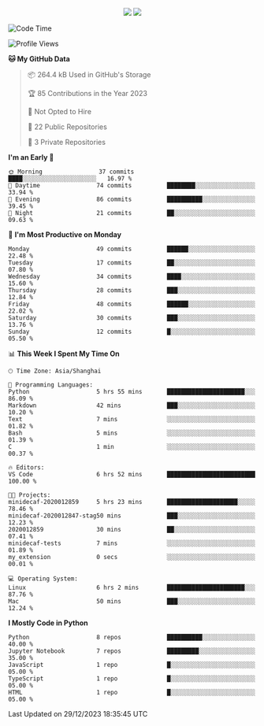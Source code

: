 <p align="center">
    <img src = "https://github-readme-stats.vercel.app/api?username=Zheng-Yi-git&show_icons=true&theme=yeblu&hide_border=true&count_private=true">
    <img src = "https://github-readme-stats.vercel.app/api/top-langs/?username=Zheng-Yi-git&hide=html,css&theme=yeblu&layout=compact&hide_border=true&count_private=true&langs_count=8">
</p>

<!--START_SECTION:waka-->
![Code Time](http://img.shields.io/badge/Code%20Time-820%20hrs%2010%20mins-blue)

![Profile Views](http://img.shields.io/badge/Profile%20Views-0-blue)

**🐱 My GitHub Data** 

> 📦 264.4 kB Used in GitHub's Storage 
 > 
> 🏆 85 Contributions in the Year 2023
 > 
> 🚫 Not Opted to Hire
 > 
> 📜 22 Public Repositories 
 > 
> 🔑 3 Private Repositories 
 > 
**I'm an Early 🐤** 

```text
🌞 Morning                37 commits          ████░░░░░░░░░░░░░░░░░░░░░   16.97 % 
🌆 Daytime                74 commits          ████████░░░░░░░░░░░░░░░░░   33.94 % 
🌃 Evening                86 commits          ██████████░░░░░░░░░░░░░░░   39.45 % 
🌙 Night                  21 commits          ██░░░░░░░░░░░░░░░░░░░░░░░   09.63 % 
```
📅 **I'm Most Productive on Monday** 

```text
Monday                   49 commits          ██████░░░░░░░░░░░░░░░░░░░   22.48 % 
Tuesday                  17 commits          ██░░░░░░░░░░░░░░░░░░░░░░░   07.80 % 
Wednesday                34 commits          ████░░░░░░░░░░░░░░░░░░░░░   15.60 % 
Thursday                 28 commits          ███░░░░░░░░░░░░░░░░░░░░░░   12.84 % 
Friday                   48 commits          ██████░░░░░░░░░░░░░░░░░░░   22.02 % 
Saturday                 30 commits          ███░░░░░░░░░░░░░░░░░░░░░░   13.76 % 
Sunday                   12 commits          █░░░░░░░░░░░░░░░░░░░░░░░░   05.50 % 
```


📊 **This Week I Spent My Time On** 

```text
🕑︎ Time Zone: Asia/Shanghai

💬 Programming Languages: 
Python                   5 hrs 55 mins       ██████████████████████░░░   86.09 % 
Markdown                 42 mins             ███░░░░░░░░░░░░░░░░░░░░░░   10.20 % 
Text                     7 mins              ░░░░░░░░░░░░░░░░░░░░░░░░░   01.82 % 
Bash                     5 mins              ░░░░░░░░░░░░░░░░░░░░░░░░░   01.39 % 
C                        1 min               ░░░░░░░░░░░░░░░░░░░░░░░░░   00.37 % 

🔥 Editors: 
VS Code                  6 hrs 52 mins       █████████████████████████   100.00 % 

🐱‍💻 Projects: 
minidecaf-2020012859     5 hrs 23 mins       ████████████████████░░░░░   78.46 % 
minidecaf-2020012847-stag50 mins             ███░░░░░░░░░░░░░░░░░░░░░░   12.23 % 
2020012859               30 mins             ██░░░░░░░░░░░░░░░░░░░░░░░   07.41 % 
minidecaf-tests          7 mins              ░░░░░░░░░░░░░░░░░░░░░░░░░   01.89 % 
my_extension             0 secs              ░░░░░░░░░░░░░░░░░░░░░░░░░   00.01 % 

💻 Operating System: 
Linux                    6 hrs 2 mins        ██████████████████████░░░   87.76 % 
Mac                      50 mins             ███░░░░░░░░░░░░░░░░░░░░░░   12.24 % 
```

**I Mostly Code in Python** 

```text
Python                   8 repos             ██████████░░░░░░░░░░░░░░░   40.00 % 
Jupyter Notebook         7 repos             █████████░░░░░░░░░░░░░░░░   35.00 % 
JavaScript               1 repo              █░░░░░░░░░░░░░░░░░░░░░░░░   05.00 % 
TypeScript               1 repo              █░░░░░░░░░░░░░░░░░░░░░░░░   05.00 % 
HTML                     1 repo              █░░░░░░░░░░░░░░░░░░░░░░░░   05.00 % 
```




 Last Updated on 29/12/2023 18:35:45 UTC
<!--END_SECTION:waka-->
